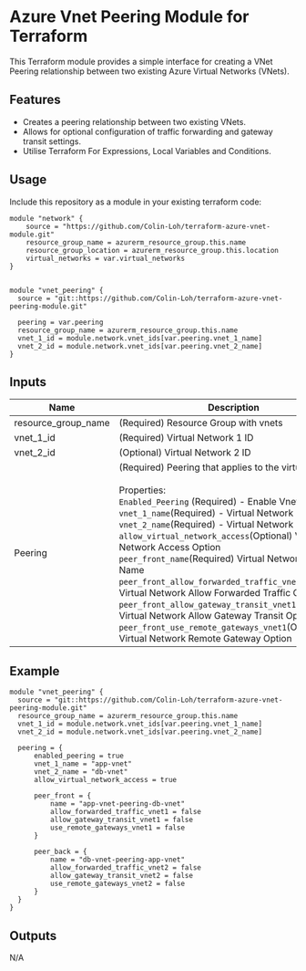 # Azure Vnet Peering Module for Terraform

This Terraform module provides a simple interface for creating a VNet Peering relationship between two existing Azure Virtual Networks (VNets).

## Features

- Creates a peering relationship between two existing VNets.
- Allows for optional configuration of traffic forwarding and gateway transit settings.
- Utilise Terraform For Expressions, Local Variables and Conditions. 

## Usage

Include this repository as a module in your existing terraform code:

```
module "network" {
    source = "https://github.com/Colin-Loh/terraform-azure-vnet-module.git"
    resource_group_name = azurerm_resource_group.this.name
    resource_group_location = azurerm_resource_group.this.location
    virtual_networks = var.virtual_networks
}


module "vnet_peering" {
  source = "git::https://github.com/Colin-Loh/terraform-azure-vnet-peering-module.git"

  peering = var.peering
  resource_group_name = azurerm_resource_group.this.name
  vnet_1_id = module.network.vnet_ids[var.peering.vnet_1_name]
  vnet_2_id = module.network.vnet_ids[var.peering.vnet_2_name]
}

```

## Inputs

| Name | Description | Type | Default | Required |
|------|-------------|------|---------|:--------:|
|resource_group_name| (Required) Resource Group with vnets |string| n/a | yes |
|vnet_1_id| (Required) Virtual Network 1 ID |String| n/a | yes |
|vnet_2_id| (Optional) Virtual Network 2 ID |String| n/a | no |
| Peering | (Required) Peering that applies to the virtual network. <br> <br> Properties: <br> `Enabled_Peering` (Required) - Enable Vnet Peering <br> `vnet_1_name`(Required) - Virtual Network 1 Name <br> `vnet_2_name`(Required) - Virtual Network 2 Name <br> `allow_virtual_network_access`(Optional) Virtual Network Access Option <br> `peer_front_name`(Required) Virtual Network Peering Name <br> `peer_front_allow_forwarded_traffic_vnet1`(Optional) Virtual Network Allow Forwarded Traffic Option <br> `peer_front_allow_gateway_transit_vnet1`(Optional) Virtual Network Allow Gateway Transit Option <br> `peer_front_use_remote_gateways_vnet1`(Optional) Virtual Network Remote Gateway Option <br> | <pre>peering = list(object({<br>enabled_peering = bool<br>vnet_1_name = string <br>vnet_2_name = string<br>allow_virtual_network_access = bool <br> <br>peer_front = list(object({ <br> name = string <br> allow_forwarded_traffic_vnet1 = boolean <br> allow_gateway_transit_vnet1 = boolean <br> use_remote_gateways_vnet1 = boolean <br> })) <br> })) </pre> | `{}` | yes |




## Example

```
module "vnet_peering" {
  source = "git::https://github.com/Colin-Loh/terraform-azure-vnet-peering-module.git"
  resource_group_name = azurerm_resource_group.this.name
  vnet_1_id = module.network.vnet_ids[var.peering.vnet_1_name]
  vnet_2_id = module.network.vnet_ids[var.peering.vnet_2_name]
  
  peering = {
      enabled_peering = true
      vnet_1_name = "app-vnet"
      vnet_2_name = "db-vnet"
      allow_virtual_network_access = true

      peer_front = {
          name = "app-vnet-peering-db-vnet"
          allow_forwarded_traffic_vnet1 = false
          allow_gateway_transit_vnet1 = false
          use_remote_gateways_vnet1 = false
      }

      peer_back = {
          name = "db-vnet-peering-app-vnet"
          allow_forwarded_traffic_vnet2 = false
          allow_gateway_transit_vnet2 = false
          use_remote_gateways_vnet2 = false
      }
  }
}

```

## Outputs

N/A


